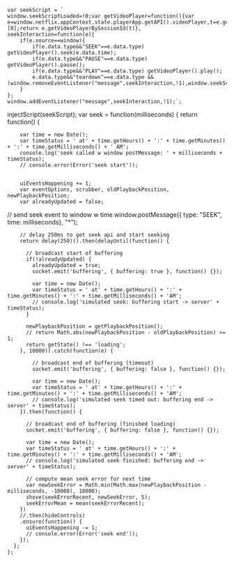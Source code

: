     var seekScript = `
    window.seekScriptLoaded=!0;var getVideoPlayer=function(){var e=window.netflix.appContext.state.playerApp.getAPI().videoPlayer,t=e.getAllPlayerSessionIds()[0];return e.getVideoPlayerBySessionId(t)},
    seekInteraction=function(e){
        if(e.source==window){
            if(e.data.type&&"SEEK"==e.data.type) getVideoPlayer().seek(e.data.time);
            if(e.data.type&&"PAUSE"==e.data.type) getVideoPlayer().pause();
            if(e.data.type&&"PLAY"==e.data.type) getVideoPlayer().play();
            e.data.type&&"teardown"==e.data.type && (window.removeEventListener("message",seekInteraction,!1),window.seekScriptLoaded=!1)
        }
    };
    window.addEventListener("message",seekInteraction,!1);`;

injectScript(seekScript);
var seek = function(milliseconds) {
return function() {

        var time = new Date();
        var timeStatus = ' at' + time.getHours() + ':' + time.getMinutes() + ':' + time.getMilliseconds() + ' AM';
      	console.log('seek called w window postMessage: ' + milliseconds + timeStatus);
      	// console.error(Error('seek start'));


        uiEventsHappening += 1;
        var eventOptions, scrubber, oldPlaybackPosition, newPlaybackPosition;
    	var alreadyUpdated = false;

// send seek event to window w time
window.postMessage({ type: "SEEK", time: milliseconds}, "\*");

        // delay 250ms to get seek api and start seeking
    	return delay(250)().then(delayUntil(function() {

          // broadcast start of buffering
          if(!alreadyUpdated) {
          	alreadyUpdated = true;
            socket.emit('buffering', { buffering: true }, function() {});

            var time = new Date();
          	var timeStatus = ' at' + time.getHours() + ':' + time.getMinutes() + ':' + time.getMilliseconds() + 'AM';
            // console.log('simulated seek: buffering start -> server' + timeStatus);
          }

          newPlaybackPosition = getPlaybackPosition();
    	  // return Math.abs(newPlaybackPosition - oldPlaybackPosition) >= 1;
          return getState() !== 'loading';
        }, 10000)).catch(function(e) {

    		// broadcast end of buffering (timeout)
    		socket.emit('buffering', { buffering: false }, function() {});

    		var time = new Date();
          	var timeStatus = ' at' + time.getHours() + ':' + time.getMinutes() + ':' + time.getMilliseconds() + 'AM';
    		// console.log('simulated seek timed out: buffering end -> server' + timeStatus);
        }).then(function() {

    	  // broadcast end of buffering (finished loading)
          socket.emit('buffering', { buffering: false }, function() {});

    	  var time = new Date();
          var timeStatus = ' at' + time.getHours() + ':' + time.getMinutes() + ':' + time.getMilliseconds() + 'AM';
          // console.log('simulated seek finished: buffering end -> server' + timeStatus);

          // compute mean seek error for next time
          var newSeekError = Math.min(Math.max(newPlaybackPosition - milliseconds, -10000), 10000);
          shove(seekErrorRecent, newSeekError, 5);
          seekErrorMean = mean(seekErrorRecent);
        })
        //.then(hideControls)
        .ensure(function() {
          uiEventsHappening -= 1;
          // console.error(Error('seek end'));
        });
      };
    };
